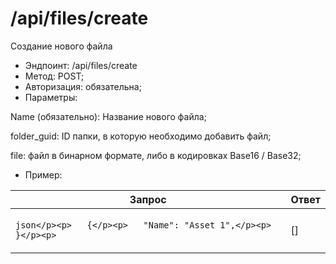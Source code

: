 # /api/files/create

Создание нового файла

* Эндпоинт: /api/files/create&#x20;
* Метод: POST;
* Авторизация: обязательна;
* Параметры:

Name (обязательно): Название нового файла;

folder\_guid: ID папки, в которую необходимо добавить файл;

file: файл в бинарном формате, либо в кодировках Base16 / Base32;

* Пример:

| Запрос                                                                        | Ответ  |
| ----------------------------------------------------------------------------- | ------ |
| <p>```json</p><p>   {</p><p>   "Name": "Asset 1",</p><p>   }</p><p>   ```</p> |   \[]  |
